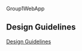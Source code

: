 Group1WebApp
## Design Guidelines
[Design Guidelines](https://github.com/mathiasovreseth/Group1WebApp/blob/master/DESIGN.md)
